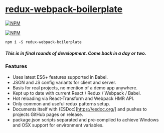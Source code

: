 # [redux-webpack-boilerplate](https://npmjs.com/packages/redux-webpack-boilerplate)


[![NPM](https://nodei.co/npm/redux-webpack-boilerplate.png?stars=true&downloadRank=true)](https://nodei.co/npm/redux-webpack-boilerplate/)

[![NPM](https://nodei.co/npm-dl/redux-webpack-boilerplate.png?months=1)](https://nodei.co/npm/redux-webpack-boilerplate/)

`npm i -S redux-webpack-boilerplate`

##### This is in final rounds of development. Come back in a day or two.

### Features

* Uses latest ES6+ features supported in Babel.
* JSON and JS config variants for client and server.
* Basis for real projects, no mention of a demo app anywhere.
* Kept up to date with current React / Redux / Webpack / Babel.
* Hot reloading via React-Transform and Webpack HMR API.
* Only common and useful redux patterns setup.
* Documents itself with (ESDoc)[https://esdoc.org/] and pushes to projects GitHub pages on release.
* package.json scripts separated and pre-compiled to achieve Windows and OSX support for environment variables.

